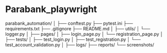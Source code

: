 # Parabank_playwright


parabank_automation/
│
├── conftest.py
├── pytest.ini
├── requirements.txt
├── .gitignore
├── README.md
│
├── utils/
│   └── logger.py
│
├── pages/
│   ├── login_page.py
│   └── registration_page.py
│
├── tests/
│   ├── test_login.py
│   ├── test_registration.py
│   └── test_account_validation.py
│
├── logs/
├── reports/
└── screenshots/
